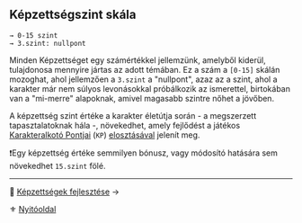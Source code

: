 ## Képzettségszint skála

```
→ 0-15 szint
→ 3.szint: nullpont
```

Minden Képzettséget egy számértékkel jellemzünk, amelyből kiderül, tulajdonosa mennyire jártas az adott témában. Ez a szám a `[0-15]` skálán mozoghat, ahol jellemzően a `3.szint` a "nullpont", azaz az a szint, ahol a karakter már nem súlyos levonásokkal próbálkozik az ismerettel, birtokában van a "mi-merre" alapoknak, amivel magasabb szintre nőhet a jövőben.

A képzettség szint értéke a karakter életútja során - a megszerzett tapasztalatoknak hála -, növekedhet, amely fejlődést a játékos [Karakteralkotó Pontjai](010_06_kp.md) (`KP`)  [elosztásával](030_05_kepzettsegszintek_kp_igenye.md)  jelenít meg.

❗Egy képzettség értéke semmilyen bónusz, vagy módosító hatására sem növekedhet `15.szint` fölé.

---

🔗 [Képzettségek fejlesztése](030_04_kepzettsegek_fejlesztese.md) →

⚜️ [Nyitóoldal](start.md#3-k%C3%A9pzetts%C3%A9grendszer-)
